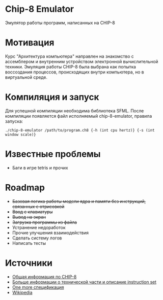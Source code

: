# Chip-8 Emulator
Эмулятор работы программ, написанных на CHIP-8

# Мотивация
Курс "Архитектура компьютера" направлен на знакомство с ассемблером и внутренним устройством электронной вычислительной техники. Эмуляция работы CHIP-8 была выбрана как попытка воссоздания процессов, происходящих внутри компьютера, но в виртуальной среде.

# Компиляция и запуск
Для успешной компиляции необходима библиотека SFML. После компиляции появляется файл исполняемый chip-8-emulator, правила запуска:
```
./chip-8-emulator /path/to/program.ch8 {-h (int cpu hertz)} {-s (int window scale)}
```

# Известные проблемы
- Баги в игре tetris и прочих

# Roadmap
- ~~Базовая логика работы модели ядра и памяти без инструкций, связанных с отрисовкой~~
- ~~Ввод с клавиатуры~~
- ~~Вывод на экран~~
- ~~Загрузка программы из файла~~
- Устранение недоработок
- Прочие улучшения взаимодействия
- Сделать систему логов
- Написать тесты

# Источники
- [Общая информация по CHIP-8](https://github.com/mattmikolay/chip-8/wiki/Mastering-CHIP%E2%80%908)
- [Больше информации о технической части и описание instruction set](http://devernay.free.fr/hacks/chip8/C8TECH10.HTM)
- [One more спецификация](https://tonisagrista.com/blog/2021/chip8-spec/)
- [Wikipedia](https://en.wikipedia.org/wiki/CHIP-8)
